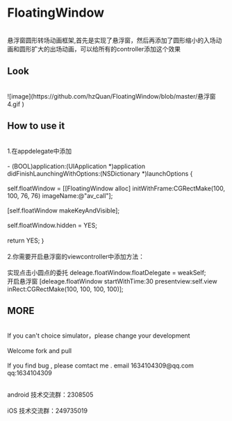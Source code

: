 # FloatingWindow
<br>悬浮窗圆形转场动画框架,首先是实现了悬浮窗，然后再添加了圆形缩小的入场动画和圆形扩大的出场动画，可以给所有的controller添加这个效果</br>
<h2>Look</h2>
<br> ![image](https://github.com/hzQuan/FloatingWindow/blob/master/悬浮窗4.gif ) </br>
<h2>How to use it</h2> 
<br>1.在appdelegate中添加</br>
<br>- (BOOL)application:(UIApplication *)application didFinishLaunchingWithOptions:(NSDictionary *)launchOptions { </br>
  <br>  self.floatWindow = [[FloatingWindow alloc] initWithFrame:CGRectMake(100, 100, 76, 76) imageName:@"av_call"]; <br>
<br>    [self.floatWindow makeKeyAndVisible];</br>
<br>    self.floatWindow.hidden = YES;</br>
 <br>   return YES;
｝</br>
<br>2.你需要开启悬浮窗的viewcontroller中添加方法：</br>
 <br>实现点击小圆点的委托       deleage.floatWindow.floatDelegate = weakSelf;</br>
 开启悬浮窗       [deleage.floatWindow startWithTime:30 presentview:self.view inRect:CGRectMake(100, 100, 100, 100)];</br>
<h2> MORE</h2>
<br> If you can't choice simulator，please change your development </br>
<br> Welcome fork and pull </br>
<br> If you find bug , please comtact me .  email 1634104309@qq.com qq:1634104309 </br>

<br>android 技术交流群：2308505 </br>
<br> iOS    技术交流群：249735019 </br>
 
 
  